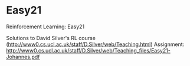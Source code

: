# Easy21
Reinforcement Learning: Easy21

Solutions to David Silver's RL course (http://www0.cs.ucl.ac.uk/staff/D.Silver/web/Teaching.html)
Assignment: http://www0.cs.ucl.ac.uk/staff/D.Silver/web/Teaching_files/Easy21-Johannes.pdf
